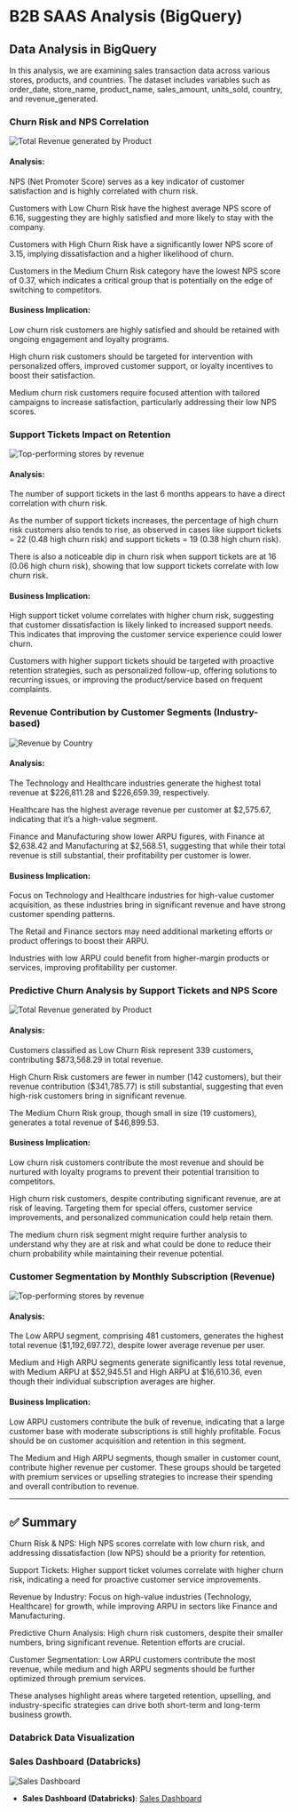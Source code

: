 # B2B SAAS Analysis (BigQuery)
## Data Analysis in BigQuery

In this analysis, we are examining sales transaction data across various stores, products, and countries. The dataset includes variables such as order_date, store_name, product_name, sales_amount, units_sold, country, and revenue_generated.

### Churn Risk and NPS Correlation
![Total Revenue generated by Product](https://github.com/lewis-hue/BusinessIntelligence/blob/main/Total%20Revenue%20Generated%20by%20Product.png)

#### Analysis:
NPS (Net Promoter Score) serves as a key indicator of customer satisfaction and is highly correlated with churn risk.

Customers with Low Churn Risk have the highest average NPS score of 6.16, suggesting they are highly satisfied and more likely to stay with the company.

Customers with High Churn Risk have a significantly lower NPS score of 3.15, implying dissatisfaction and a higher likelihood of churn.

Customers in the Medium Churn Risk category have the lowest NPS score of 0.37, which indicates a critical group that is potentially on the edge of switching to competitors.

#### Business Implication:
Low churn risk customers are highly satisfied and should be retained with ongoing engagement and loyalty programs.

High churn risk customers should be targeted for intervention with personalized offers, improved customer support, or loyalty incentives to boost their satisfaction.

Medium churn risk customers require focused attention with tailored campaigns to increase satisfaction, particularly addressing their low NPS scores.


### Support Tickets Impact on Retention
![Top-performing stores by revenue](https://github.com/lewis-hue/BusinessIntelligence/blob/main/Top-Performing%20Stores%20by%20Revenue.png)

#### Analysis:

The number of support tickets in the last 6 months appears to have a direct correlation with churn risk.

As the number of support tickets increases, the percentage of high churn risk customers also tends to rise, as observed in cases like support tickets = 22 (0.48 high churn risk) and support tickets = 19 (0.38 high churn risk).

There is also a noticeable dip in churn risk when support tickets are at 16 (0.06 high churn risk), showing that low support tickets correlate with low churn risk.

#### Business Implication:
High support ticket volume correlates with higher churn risk, suggesting that customer dissatisfaction is likely linked to increased support needs. This indicates that improving the customer service experience could lower churn.

Customers with higher support tickets should be targeted with proactive retention strategies, such as personalized follow-up, offering solutions to recurring issues, or improving the product/service based on frequent complaints.

### Revenue Contribution by Customer Segments (Industry-based)
![Revenue by Country](https://github.com/lewis-hue/BusinessIntelligence/blob/main/Revenue%20by%20Country.png)

#### Analysis:
The Technology and Healthcare industries generate the highest total revenue at $226,811.28 and $226,659.39, respectively.

Healthcare has the highest average revenue per customer at $2,575.67, indicating that it’s a high-value segment.

Finance and Manufacturing show lower ARPU figures, with Finance at $2,638.42 and Manufacturing at $2,568.51, suggesting that while their total revenue is still substantial, their profitability per customer is lower.

#### Business Implication:
Focus on Technology and Healthcare industries for high-value customer acquisition, as these industries bring in significant revenue and have strong customer spending patterns.

The Retail and Finance sectors may need additional marketing efforts or product offerings to boost their ARPU.

Industries with low ARPU could benefit from higher-margin products or services, improving profitability per customer.

### Predictive Churn Analysis by Support Tickets and NPS Score
![Total Revenue generated by Product](https://github.com/lewis-hue/BusinessIntelligence/blob/main/Total%20Revenue%20Generated%20by%20Product.png)

#### Analysis:
Customers classified as Low Churn Risk represent 339 customers, contributing $873,568.29 in total revenue.

High Churn Risk customers are fewer in number (142 customers), but their revenue contribution ($341,785.77) is still substantial, suggesting that even high-risk customers bring in significant revenue.

The Medium Churn Risk group, though small in size (19 customers), generates a total revenue of $46,899.53.

#### Business Implication:
Low churn risk customers contribute the most revenue and should be nurtured with loyalty programs to prevent their potential transition to competitors.

High churn risk customers, despite contributing significant revenue, are at risk of leaving. Targeting them for special offers, customer service improvements, and personalized communication could help retain them.

The medium churn risk segment might require further analysis to understand why they are at risk and what could be done to reduce their churn probability while maintaining their revenue potential.


### Customer Segmentation by Monthly Subscription (Revenue)
![Top-performing stores by revenue](https://github.com/lewis-hue/BusinessIntelligence/blob/main/Top-Performing%20Stores%20by%20Revenue.png)

#### Analysis:

The Low ARPU segment, comprising 481 customers, generates the highest total revenue ($1,192,697.72), despite lower average revenue per user.

Medium and High ARPU segments generate significantly less total revenue, with Medium ARPU at $52,945.51 and High ARPU at $16,610.36, even though their individual subscription averages are higher.

#### Business Implication:
Low ARPU customers contribute the bulk of revenue, indicating that a large customer base with moderate subscriptions is still highly profitable. Focus should be on customer acquisition and retention in this segment.

The Medium and High ARPU segments, though smaller in customer count, contribute higher revenue per customer. These groups should be targeted with premium services or upselling strategies to increase their spending and overall contribution to revenue.




---

## ✅ Summary
Churn Risk & NPS: High NPS scores correlate with low churn risk, and addressing dissatisfaction (low NPS) should be a priority for retention.

Support Tickets: Higher support ticket volumes correlate with higher churn risk, indicating a need for proactive customer service improvements.

Revenue by Industry: Focus on high-value industries (Technology, Healthcare) for growth, while improving ARPU in sectors like Finance and Manufacturing.

Predictive Churn Analysis: High churn risk customers, despite their smaller numbers, bring significant revenue. Retention efforts are crucial.

Customer Segmentation: Low ARPU customers contribute the most revenue, while medium and high ARPU segments should be further optimized through premium services.

These analyses highlight areas where targeted retention, upselling, and industry-specific strategies can drive both short-term and long-term business growth.

### Databrick Data Visualization

### Sales Dashboard (Databricks)
![Sales Dashboard](https://github.com/lewis-hue/BusinessIntelligence/blob/main/Sales%20Dashboard%20(Databricks).png)

- **Sales Dashboard (Databricks)**: [Sales Dashboard](https://adb-1725146873610557.17.azuredatabricks.net/dashboardsv3/01f0144f8e891796b011d102c979064a/published?o=1725146873610557)
```{r}
